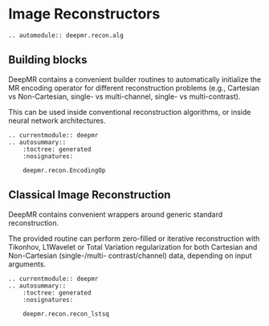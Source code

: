 # Image Reconstructors

```{eval-rst}
.. automodule:: deepmr.recon.alg
```

## Building blocks

DeepMR contains a convenient builder routines to automatically initialize the MR encoding
operator for different reconstruction problems 
(e.g., Cartesian vs Non-Cartesian, single- vs multi-channel, single- vs multi-contrast).

This can be used inside conventional reconstruction algorithms, or inside neural network architectures.

```{eval-rst}
.. currentmodule:: deepmr 
.. autosummary::
	:toctree: generated
	:nosignatures:
	
	deepmr.recon.EncodingOp
```

## Classical Image Reconstruction

DeepMR contains convenient wrappers around generic standard reconstruction.

The provided routine can perform zero-filled or iterative reconstruction
with Tikonhov, L1Wavelet or Total Variation regularization for both Cartesian
and Non-Cartesian (single-/multi- contrast/channel) data, depending on input arguments.

```{eval-rst}
.. currentmodule:: deepmr 
.. autosummary::
	:toctree: generated
	:nosignatures:
	
	deepmr.recon.recon_lstsq
```